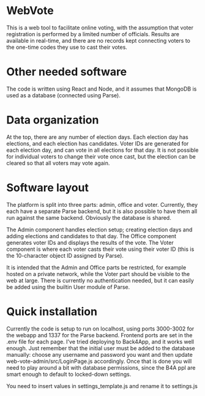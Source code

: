 # WebVote
This is a web tool to facilitate online voting, with the assumption that voter registration is performed by a limited number of officials. Results are available in real-time, and there are no records kept connecting voters to the one-time codes they use to cast their votes.

# Other needed software
The code is written using React and Node, and it assumes that MongoDB is used as a database (connected using Parse).

# Data organization
At the top, there are any number of election days. Each election day has elections, and each election has candidates. Voter IDs are generated for each election day, and can vote in all elections for that day. It is not possible for individual voters to change their vote once cast, but the election can be cleared so that all voters may vote again.

# Software layout
The platform is split into three parts: admin, office and voter. Currently, they each have a separate Parse backend, but it is also possible to have them all run against the same backend. Obviously the database is shared.

The Admin component handles election setup; creating election days and adding elections and candidates to that day. The Office component generates voter IDs and displays the results of the vote. The Voter component is where each voter casts their vote using their voter ID (this is the 10-character object ID assigned by Parse).

It is intended that the Admin and Office parts be restricted, for example hosted on a private network, while the Voter part should be visible to the web at large. There is currently no authentication needed, but it can easily be added using the builtin User module of Parse.

# Quick installation
Currently the code is setup to run on localhost, using ports 3000-3002 for the webapp and 1337 for the Parse backend. Frontend ports are set in the .env file for each page. I've tried deploying to Back4App, and it works well enough. Just remember that the initial user must be added to the database manually: choose any username and password you want and then update web-vote-admin/src/LoginPage.js accordingly. Once that is done you will need to play around a bit with database permissions, since the B4A ppl are smart enough to default to locked-down settings.

You need to insert values in settings_template.js and rename it to settings.js